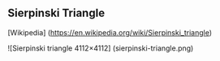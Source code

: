 ## Sierpinski Triangle

[Wikipedia] (https://en.wikipedia.org/wiki/Sierpinski_triangle)

![Sierpinski triangle 4112×4112] (sierpinski-triangle.png)
